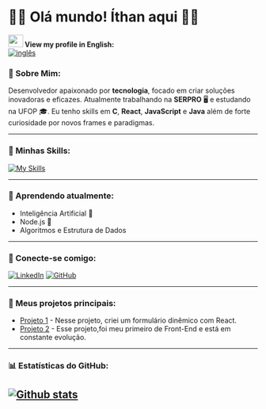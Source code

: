 
# 👨‍💻 Olá mundo! Íthan aqui 👋🏿

<p align = "left">
  <strong> <img src = "img\eua.png" width = 30vw height = 25vh> View my profile in English: </strong>
<br>
  <a href = "https://github.com/ithanamaral/ithanamaral/blob/main/Readme_translate.md">
    <img src = "https://img.shields.io/badge/Ingles-Clique%20aqui-white.svg" alt = "inglês" /> 
  </a>
</p>


 ### 🚀 Sobre Mim:
 
Desenvolvedor apaixonado por **tecnologia**, focado em criar soluções inovadoras e eficazes. Atualmente trabalhando na **SERPRO** 🖥️ e estudando na UFOP 🎓. Eu tenho skills em **C**, **React**, **JavaScript** e **Java** além de forte curiosidade por novos frames e paradigmas.

---

### 🔧 Minhas Skills:
[![My Skills](https://skillicons.dev/icons?i=js,html,css,react,c,java,vscode,python)](https://skillicons.dev)

---

### 🧠 Aprendendo atualmente:
- Inteligência Artificial 🤖
- Node.js 🔧
- Algoritmos e Estrutura de Dados

---

### 🔗 Conecte-se comigo:
[![LinkedIn](https://img.shields.io/badge/-LinkedIn-0A66C2?logo=linkedin&logoColor=white&style=flat)](https://www.linkedin.com/in/ithan-p-amaral-4b8751262?utm_source=share&utm_campaign=share_via&utm_content=profile&utm_medium=android_app)
[![GitHub](https://img.shields.io/badge/-GitHub-181717?logo=github&logoColor=white&style=flat)](https://github.com/ithanamaral)

---

### 💼 Meus projetos principais:

- [Projeto 1](https://github.com/ithanamaral/Organo) - Nesse projeto, criei um formulário dinêmico com React.
- [Projeto 2](https://github.com/ithanamaral/PIBARE) - Esse projeto,foi meu primeiro de Front-End e está em constante evolução.

---


### 📊 Estatísticas do GitHub:

[![Github stats](https://github-readme-stats.vercel.app/api?username=ithanamaral&show_icons=true&theme=tokyonight)](https://github.com/anuraghazra/github-readme-stats)
---

